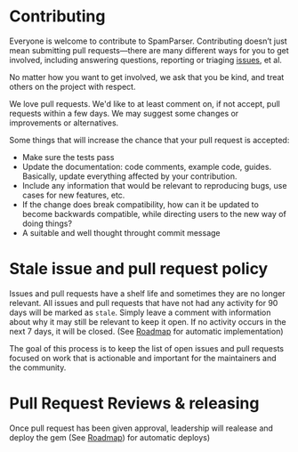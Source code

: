 # Contributing

Everyone is welcome to contribute to SpamParser. Contributing doesn’t just mean submitting pull requests—there are many different ways for you to get involved, including answering questions, reporting or triaging [issues](https://github.com/CareGuide/spam-parser/issues), et al.

No matter how you want to get involved, we ask that you be kind, and treat others on the project with respect.

We love pull requests. We'd like to at least comment on, if not
accept, pull requests within a few days. We may suggest some changes or improvements or alternatives.

Some things that will increase the chance that your pull request is accepted:

* Make sure the tests pass
* Update the documentation: code comments, example code, guides. Basically,
  update everything affected by your contribution.
* Include any information that would be relevant to reproducing bugs, use cases for new features, etc.
* If the change does break compatibility, how can it be updated to become backwards compatible, while directing users to the new way of doing things?
* A suitable and well thought throught commit message

# Stale issue and pull request policy

Issues and pull requests have a shelf life and sometimes they are no longer relevant. All issues and pull requests that have not had any activity for 90 days will be marked as `stale`. Simply leave a comment with information about why it may still be relevant to keep it open. If no activity occurs in the next 7 days, it will be closed. (See [Roadmap](https://github.com/CareGuide/spam-parser/blob/master/ROADMAP.md) for automatic implementation)

The goal of this process is to keep the list of open issues and pull requests focused on work that is actionable and important for the maintainers and the community.

# Pull Request Reviews & releasing

Once pull request has been given approval, leadership will realease and deploy the gem (See [Roadmap](https://github.com/CareGuide/spam-parser/blob/master/ROADMAP.md)) for automatic deploys)